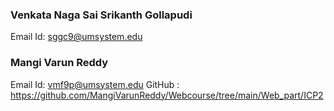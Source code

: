 ### Venkata Naga Sai Srikanth Gollapudi
Email Id: sggc9@umsystem.edu

### Mangi Varun Reddy
Email Id: vmf9p@umsystem.edu
GitHub : https://github.com/MangiVarunReddy/Webcourse/tree/main/Web_part/ICP2


